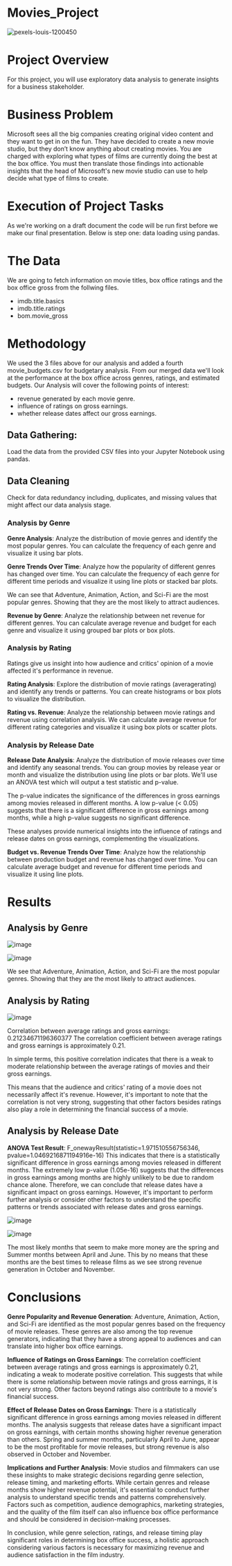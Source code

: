 # Movies_Project
![pexels-louis-1200450](https://github.com/pkruga/Movies_Project/assets/91247293/45da2718-ecd4-438a-b8eb-58170c543647)

# Project Overview
For this project, you will use exploratory data analysis to generate insights for a business stakeholder.

# Business Problem
Microsoft sees all the big companies creating original video content and they want to get in on the fun. They have decided to create a new movie studio, but they don’t know anything about creating movies. You are charged with exploring what types of films are currently doing the best at the box office. You must then translate those findings into actionable insights that the head of Microsoft's new movie studio can use to help decide what type of films to create.

# Execution of Project Tasks
As we're working on a draft document the code will be run first before we make our final presentation. Below is step one: data loading using pandas.

# The Data
We are going to fetch information on movie titles, box office ratings and the box office gross from the follwing files.

* imdb.title.basics
* imdb.title.ratings
* bom.movie_gross

# Methodology
We used the 3 files above for our analysis and added a fourth movie_budgets.csv for budgetary analysis. From our merged data we'll look at the performance at the box office across genres, ratings, and estimated budgets. Our Analysis will cover the following points of interest:

* revenue generated by each movie genre.
* influence of ratings on gross earnings.
* whether release dates affect our gross earnings.

## Data Gathering:
Load the data from the provided CSV files into your Jupyter Notebook using pandas.

## Data Cleaning
Check for data redundancy including, duplicates, and missing values that might affect our data analysis stage. 

### Analysis by Genre
**Genre Analysis**: Analyze the distribution of movie genres and identify the most popular genres. You can calculate the frequency of each genre and visualize it using bar plots.

**Genre Trends Over Time**: Analyze how the popularity of different genres has changed over time. You can calculate the frequency of each genre for different time periods and visualize it using line plots or stacked bar plots.

We can see that Adventure, Animation, Action, and Sci-Fi are the most popular genres. Showing that they are the most likely to attract audiences.

**Revenue by Genre**: Analyze the relationship between net revenue for different genres. You can calculate average revenue and budget for each genre and visualize it using grouped bar plots or box plots.

### Analysis by Rating
Ratings give us insight into how audience and critics' opinion of a movie affected it's performance in revenue.

**Rating Analysis**: Explore the distribution of movie ratings (averagerating) and identify any trends or patterns. You can create histograms or box plots to visualize the distribution.

**Rating vs. Revenue**: Analyze the relationship between movie ratings and revenue using correlation analysis. We can calculate average revenue for different rating categories and visualize it using box plots or scatter plots.

### Analysis by Release Date
**Release Date Analysis**: Analyze the distribution of movie releases over time and identify any seasonal trends. You can group movies by release year or month and visualize the distribution using line plots or bar plots. We'll use an ANOVA test which will output a test statistic and p-value. 

The p-value indicates the significance of the differences in gross earnings among movies released in different months. A low p-value (< 0.05) suggests that there is a significant difference in gross earnings among months, while a high p-value suggests no significant difference.

These analyses provide numerical insights into the influence of ratings and release dates on gross earnings, complementing the visualizations.

**Budget vs. Revenue Trends Over Time**: Analyze how the relationship between production budget and revenue has changed over time. You can calculate average budget and revenue for different time periods and visualize it using line plots.

# Results

## Analysis by Genre

![image](https://github.com/pkruga/Movies_Project/assets/91247293/7ecc0b41-8bb7-418d-8bcb-3a3c289d3236)

![image](https://github.com/pkruga/Movies_Project/assets/91247293/0fb0ebd9-89d9-4176-8ddd-ca36e23342f6)

We see that Adventure, Animation, Action, and Sci-Fi are the most popular genres. Showing that they are the most likely to attract audiences.

## Analysis by Rating

![image](https://github.com/pkruga/Movies_Project/assets/91247293/bf8bb98f-b0da-4c36-97a3-9c610d0001b9)

Correlation between average ratings and gross earnings: 0.21234671196360377
The correlation coefficient between average ratings and gross earnings is approximately 0.21.

In simple terms, this positive correlation indicates that there is a weak to moderate relationship between the average ratings of movies and their gross earnings.

This means that the audience and critics' rating of a movie does not necessarily affect it's revenue. 
However, it's important to note that the correlation is not very strong, suggesting that other factors besides ratings also play a role in determining the financial success of a movie.

## Analysis by Release Date

**ANOVA Test Result**:
F_onewayResult(statistic=1.971510556756346, pvalue=1.0469216871194916e-16)
This indicates that there is a statistically significant difference in gross earnings among movies released in different months. 
The extremely low p-value (1.05e-16) suggests that the differences in gross earnings among months are highly unlikely to be due to random chance alone. 
Therefore, we can conclude that release dates have a significant impact on gross earnings. However, it's important to perform further analysis or consider other factors to understand the specific patterns or trends associated with release dates and gross earnings.

![image](https://github.com/pkruga/Movies_Project/assets/91247293/81563140-4ff0-4b06-9bfb-f595c863c5d8)

![image](https://github.com/pkruga/Movies_Project/assets/91247293/1041823a-ed89-49e1-b8bc-f882d00d1375)

The most likely months that seem to make more money are the spring and Summer months between April and June. This by no means that these months are the best times to release films as we see strong revenue generation in October and November.

# Conclusions
**Genre Popularity and Revenue Generation**:
Adventure, Animation, Action, and Sci-Fi are identified as the most popular genres based on the frequency of movie releases.
These genres are also among the top revenue generators, indicating that they have a strong appeal to audiences and can translate into higher box office earnings.

**Influence of Ratings on Gross Earnings**:
The correlation coefficient between average ratings and gross earnings is approximately 0.21, indicating a weak to moderate positive correlation.
This suggests that while there is some relationship between movie ratings and gross earnings, it is not very strong. Other factors beyond ratings also contribute to a movie's financial success.

**Effect of Release Dates on Gross Earnings**:
There is a statistically significant difference in gross earnings among movies released in different months.
The analysis suggests that release dates have a significant impact on gross earnings, with certain months showing higher revenue generation than others.
Spring and summer months, particularly April to June, appear to be the most profitable for movie releases, but strong revenue is also observed in October and November.

**Implications and Further Analysis**:
Movie studios and filmmakers can use these insights to make strategic decisions regarding genre selection, release timing, and marketing efforts.
While certain genres and release months show higher revenue potential, it's essential to conduct further analysis to understand specific trends and patterns comprehensively.
Factors such as competition, audience demographics, marketing strategies, and the quality of the film itself can also influence box office performance and should be considered in decision-making processes.

In conclusion, while genre selection, ratings, and release timing play significant roles in determining box office success, a holistic approach considering various factors is necessary for maximizing revenue and audience satisfaction in the film industry.


